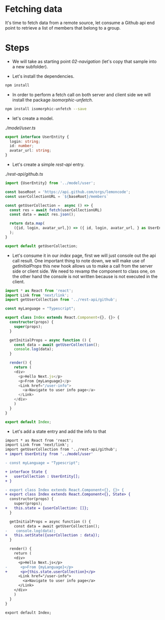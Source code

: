 # Fetching data

It's time to fetch data from a remote source, let consume a Github api end point to retrieve a list 
of members that belong to a group.

# Steps

- We will take as starting point _02-navigation_ (let's copy that sample into a new subfolder).

- Let's install the dependencies.

```bash
npm install
```

- In order to perform a fetch call on both server and client side we will install the package
_isomorphic-unfetch_.

```bash
npm install isomorphic-unfetch --save
```

- let's create a model.

_./model/user.ts_

```typescript
export interface UserEntity {
  login: string;
  id: number;
  avatar_url: string;
}
```

- Let's create a simple _rest-api_ entry.

_./rest-api/github.ts_

```typescript
import {UserEntity} from '../model/user';

const baseRoot = 'https://api.github.com/orgs/lemoncode';
const userCollectionURL = `${baseRoot}/members`

const getUserCollection =  async () => {
  const res = await fetch(userCollectionURL)
  const data = await res.json();

  return data.map(
    ({id, login, avatar_url,}) => ({ id, login, avatar_url, } as UserEntity)
  );
}

export default getUserCollection;
```

- Let's consume it in our _index_ page, first we will just console out the api call result.
One important thing to note down, we will make use of _getInitialProps_ this new hook
allows us to make a call from the server side or client side. We need to revamp 
the component to class one, on the other hand the console is not written because is
not executed in the client.

```typescript
import * as React from 'react';
import Link from 'next/link';
import getUserCollection from '../rest-api/github';

const myLanguage = "Typescript";

export class Index extends React.Component<{}, {}> {
  constructor(props) {
    super(props);
  }

  getInitialProps = async function () {
    const data = await getUserCollection();    
    console.log(data);
  }

  render() {
    return (
    <div>
      <p>Hello Next.js</p>
      <p>From {myLanguage}</p>
      <Link href="/user-info">
        <a>Navigate to user info page</a>
      </Link>
    </div>
    )
  }
}

export default Index;
```

- Let's add a state entry and add the info to that

```diff
import * as React from 'react';
import Link from 'next/link';
import getUserCollection from '../rest-api/github';
+ import UserEntity from '../model/user'

- const myLanguage = "Typescript";

+ interface State {
+   userCollection : UserEntity[];
+ }

- export class Index extends React.Component<{}, {}> {
+ export class Index extends React.Component<{}, State> {  
  constructor(props) {
    super(props);
+   this.state = {userCollection: []};
  }

  getInitialProps = async function () {
    const data = await getUserCollection();    
-    console.log(data);
+   this.setState({userCollection : data});
  }

  render() {
    return (
    <div>
      <p>Hello Next.js</p>
-      <p>From {myLanguage}</p>
+      <p>{this.state.userCollection}</p>
      <Link href="/user-info">
        <a>Navigate to user info page</a>
      </Link>
    </div>
    )
  }
}

export default Index;
```

